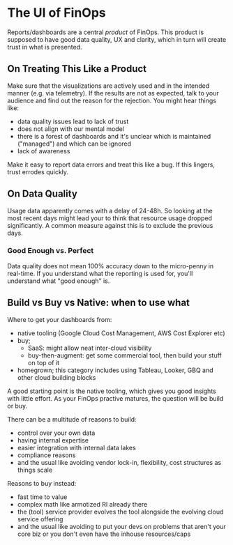 # The UI of FinOps

Reports/dashboards are a central _product_ of FinOps. This product is supposed to have good data quality, UX and clarity, which in turn will create trust in what is presented.

## On Treating This Like a Product

Make sure that the visualizations are actively used and in the intended manner (e.g. via telemetry). If the results are not as expected, talk to your audience and find out the reason for the rejection. You might hear things like:

* data quality issues lead to lack of trust
* does not align with our mental model
* there is a forest of dashboards and it's unclear which is maintained ("managed") and which can be ignored
* lack of awareness

Make it easy to report data errors and treat this like a bug. If this lingers, trust errodes quickly.

## On Data Quality

Usage data apparently comes with a delay of 24-48h. So looking at the most recent days might lead your to think that resource usage dropped significantly. A common measure against this is to exclude the previous days.

### Good Enough vs. Perfect

Data quality does not mean 100% accuracy down to the micro-penny in real-time. If you understand what the reporting is used for, you'll understand what "good enough" is.

## Build vs Buy vs Native: when to use what

Where to get your dashboards from:

* native tooling (Google Cloud Cost Management, AWS Cost Explorer etc)
* buy;
  * SaaS: might allow neat inter-cloud visibility
  * buy-then-augment: get some commercial tool, then build your stuff on top of it
* homegrown; this category includes using Tableau, Looker, GBQ and other cloud building blocks

A good starting point is the native tooling, which gives you good insights with little effort. As your FinOps practive matures, the question will be build or buy. 

There can be a multitude of reasons to build:

* control over your own data
* having internal expertise
* easier integration with internal data lakes
* compliance reasons
* and the usual like avoiding vendor lock-in, flexibility, cost structures as things scale

Reasons to buy instead:

* fast time to value
* complex math like armotized RI already there
* the (tool) service provider evolves the tool alongside the evolving cloud service offering
* and the usual like avoiding to put your devs on problems that aren't your core biz or you don't even have the inhouse resources/caps
